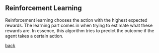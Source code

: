 ## Reinforcement Learning
Reinforcement learning chooses the action with the highest expected rewards. The learning part comes in when trying to estimate what these rewards are. In essence, this algorithm tries to predict the outcome if the agent takes a certain action. 

[back](./)
